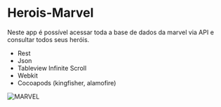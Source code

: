 # Herois-Marvel
Neste app é possível acessar toda a base de dados da marvel via API e consultar todos seus heróis. 
- Rest
- Json
- Tableview Infinite Scroll
- Webkit
- Cocoapods (kingfisher, alamofire)


![MARVEL](https://user-images.githubusercontent.com/29108604/57380637-bd2ae100-717f-11e9-964d-87828c38e943.gif)
